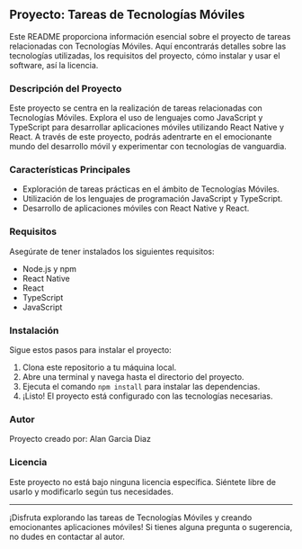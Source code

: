 ## Proyecto: Tareas de Tecnologías Móviles

Este README proporciona información esencial sobre el proyecto de tareas relacionadas con Tecnologías Móviles. Aquí encontrarás detalles sobre las tecnologías utilizadas, los requisitos del proyecto, cómo instalar y usar el software, así la licencia.

### Descripción del Proyecto

Este proyecto se centra en la realización de tareas relacionadas con Tecnologías Móviles. Explora el uso de lenguajes como JavaScript y TypeScript para desarrollar aplicaciones móviles utilizando React Native y React. A través de este proyecto, podrás adentrarte en el emocionante mundo del desarrollo móvil y experimentar con tecnologías de vanguardia.

### Características Principales

- Exploración de tareas prácticas en el ámbito de Tecnologías Móviles.
- Utilización de los lenguajes de programación JavaScript y TypeScript.
- Desarrollo de aplicaciones móviles con React Native y React.

### Requisitos

Asegúrate de tener instalados los siguientes requisitos:

- Node.js y npm
- React Native
- React
- TypeScript
- JavaScript

### Instalación

Sigue estos pasos para instalar el proyecto:

1. Clona este repositorio a tu máquina local.
2. Abre una terminal y navega hasta el directorio del proyecto.
3. Ejecuta el comando `npm install` para instalar las dependencias.
4. ¡Listo! El proyecto está configurado con las tecnologías necesarias.

### Autor

Proyecto creado por: Alan Garcia Diaz

### Licencia

Este proyecto no está bajo ninguna licencia específica. Siéntete libre de usarlo y modificarlo según tus necesidades.

---

¡Disfruta explorando las tareas de Tecnologías Móviles y creando emocionantes aplicaciones móviles! Si tienes alguna pregunta o sugerencia, no dudes en contactar al autor.